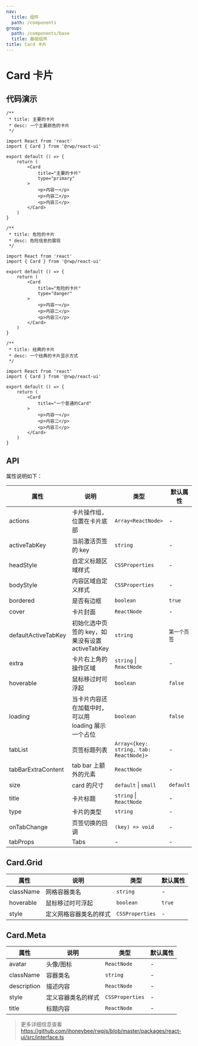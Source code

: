 ```yaml
---
nav:
  title: 组件
  path: /components
group:
  path: /components/base
  title: 基础组件
title: Card 卡片
---
```


# Card 卡片

## 代码演示


```tsx
/**
 * title: 主要的卡片
 * desc: 一个主要颜色的卡片
 */

import React from 'react'
import { Card } from '@rwp/react-ui'

export default () => {
    return (
        <Card
            title="主要的卡片"
            type="primary"
        >
            <p>内容一</p>
            <p>内容二</p> 
            <p>内容三</p>
        </Card>
    )
}
```

```tsx
/**
 * title: 危险的卡片
 * desc: 危险信息的展现
 */

import React from 'react'
import { Card } from '@rwp/react-ui'

export default () => {
    return (
        <Card
            title="危险的卡片"
            type="danger"
        >
            <p>内容一</p>
            <p>内容二</p>
            <p>内容三</p>
        </Card>
    )
}
```

```tsx
/**
 * title: 经典的卡片
 * desc: 一个经典的卡片显示方式
 */

import React from 'react'
import { Card } from '@rwp/react-ui'

export default () => {
    return (
        <Card
            title="一个普通的Card"
        >
            <p>内容一</p>
            <p>内容二</p>
            <p>内容三</p>
        </Card>
    )
}
```

## API

属性说明如下：

|属性        |说明	       |类型	  |默认属性
|-----      |------       |-----     |-----    
|actions |卡片操作组，位置在卡片底部| 	`Array<ReactNode>` | -
|activeTabKey|当前激活页签的 key | `string`| -
|headStyle|自定义标题区域样式| `CSSProperties`| -
|bodyStyle|内容区域自定义样式| `CSSProperties`| -
|bordered|是否有边框 | `boolean` |`true`
|cover|	卡片封面 | `ReactNode` | -
|defaultActiveTabKey|初始化选中页签的 key，如果没有设置 activeTabKey| `string` |`第一个页签`
|extra| 卡片右上角的操作区域| 	`string` \| `ReactNode` |	-
|hoverable| 鼠标移过时可浮起| `boolean` | `false`
|loading| 当卡片内容还在加载中时，可以用 loading 展示一个占位| `boolean`| `false`
|tabList| 	页签标题列表 | `Array<{key: string, tab: ReactNode}>` |	-
|tabBarExtraContent| tab bar 上额外的元素 | `ReactNode` |	-
|size | card 的尺寸 | `default` \| `small` | `default`
|title| 卡片标题 | `string` \| `ReactNode`|	-
|type| 卡片的类型 | `string`|	-
|onTabChange| 页签切换的回调| `(key) => void`|	-
|tabProps | Tabs |-|	-

## Card.Grid

|属性        |说明	       |类型	  |默认属性
|-----      |------       |-----     |-----    
|className |网格容器类名   |`string`  |-
|hoverable |鼠标移过时可浮起|`boolean` | `true`
|style     |定义网格容器类名的样式|`CSSProperties`|-

## Card.Meta

|属性        |说明	       |类型	  |默认属性
|-----      |------       |-----     |-----   
|avatar     |头像/图标     |`ReactNode`|-
|className  |容器类名      |`string`|-
|description|描述内容      |`ReactNode`|-
|style      |定义容器类名的样式|`CSSProperties`|-
|title      |标题内容         |`ReactNode`|-

> 更多详细信息查看 https://github.com/jhoneybee/rwpjs/blob/master/packages/react-ui/src/interface.ts
